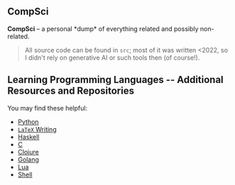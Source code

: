## CompSci

**CompSci** – a personal \*dump\* of everything related and possibly non-related.
> All source code can be found in `src`; most of it was written \<2022, so I
> didn't rely on generative AI or such tools then (of course!).

## Learning Programming Languages -- Additional Resources and Repositories

You may find these helpful:

- [Python][python]
- [`LaTeX` Writing][latex]
- [Haskell][hs]
- [C][c]
- [Clojure][clojure]
- [Golang][golang]
- [Lua][lua]
- [Shell][sh]

[c]: https://github.com/michalspano/C-embed-systems
[hs]: https://github.com/michalspano/func-prog
[lua]: https://github.com/michalspano/pajton
[sh]: https://github.com/michalspano/pajton
[python]: https://github.com/michalspano/pajton
[latex]: https://github.com/michalspano/study-resources
[clojure]: https://github.com/michalspano/pajton
[golang]: https://github.com/michalspano/pajton
